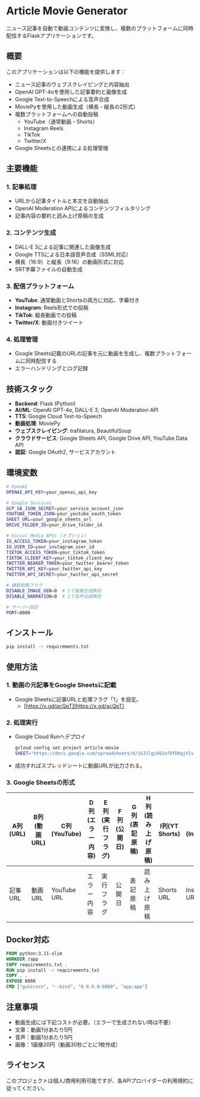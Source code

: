 # Article Movie Generator

ニュース記事を自動で動画コンテンツに変換し、複数のプラットフォームに同時配信するFlaskアプリケーションです。

## 概要

このアプリケーションは以下の機能を提供します：

- ニュース記事のウェブスクレイピングと内容抽出
- OpenAI GPT-4oを使用した記事要約と画像生成
- Google Text-to-Speechによる音声合成
- MoviePyを使用した動画生成（横長・縦長の2形式）
- 複数プラットフォームへの自動投稿
  - YouTube（通常動画・Shorts）
  - Instagram Reels
  - TikTok
  - Twitter/X
- Google Sheetsとの連携による処理管理

## 主要機能

### 1. 記事処理
- URLから記事タイトルと本文を自動抽出
- OpenAI Moderation APIによるコンテンツフィルタリング
- 記事内容の要約と読み上げ原稿の生成

### 2. コンテンツ生成
- DALL-E 3による記事に関連した画像生成
- Google TTSによる日本語音声合成（SSML対応）
- 横長（16:9）と縦長（9:16）の動画形式に対応
- SRT字幕ファイルの自動生成

### 3. 配信プラットフォーム
- **YouTube**: 通常動画とShortsの両方に対応、字幕付き
- **Instagram**: Reels形式での投稿
- **TikTok**: 縦長動画での投稿  
- **Twitter/X**: 動画付きツイート

### 4. 処理管理
- Google Sheets記載のURLの記事を元に動画を生成し、複数プラットフォームに同時配信する
- エラーハンドリングとログ記録

## 技術スタック

- **Backend**: Flask (Python)
- **AI/ML**: OpenAI GPT-4o, DALL-E 3, OpenAI Moderation API
- **TTS**: Google Cloud Text-to-Speech
- **動画処理**: MoviePy
- **ウェブスクレイピング**: trafilatura, BeautifulSoup
- **クラウドサービス**: Google Sheets API, Google Drive API, YouTube Data API
- **認証**: Google OAuth2, サービスアカウント

## 環境変数

```bash
# OpenAI
OPENAI_API_KEY=your_openai_api_key

# Google Services
GCP_SA_JSON_SECRET=your_service_account_json
YOUTUBE_TOKEN_JSON=your_youtube_oauth_token
SHEET_URL=your_google_sheets_url
DRIVE_FOLDER_ID=your_drive_folder_id

# Social Media APIs (オプション)
IG_ACCESS_TOKEN=your_instagram_token
IG_USER_ID=your_instagram_user_id
TIKTOK_ACCESS_TOKEN=your_tiktok_token
TIKTOK_CLIENT_KEY=your_tiktok_client_key
TWITTER_BEARER_TOKEN=your_twitter_bearer_token
TWITTER_API_KEY=your_twitter_api_key
TWITTER_API_SECRET=your_twitter_api_secret

# 機能制御フラグ
DISABLE_IMAGE_GEN=0  # 1で画像生成無効
DISABLE_NARRATION=0  # 1で音声合成無効

# サーバー設定
PORT=8080
```

## インストール

```bash
pip install -r requirements.txt
```

## 使用方法
### 1. 動画の元記事をGoogle Sheetsに記載
- Google Sheetsに記事URLと処理フラグ「1」を設定。
    - [https://x.gd/acQpT](https://x.gd/acQpT)

### 2. 処理実行
- Google Cloud Runへデプロイ
    ```bash
    gcloud config set project article-movie
    SHEET="https://docs.google.com/spreadsheets/d/1GJJlgi661ofOfDHqjVIvdDEa9xmhK2SHyyxiqHi3RuA/edit?gid=0" && gcloud run deploy news-video-generator --source=. --region=asia-northeast1 --project=article-movie --memory=2Gi --cpu=2 --timeout=3600 --set-env-vars=SHEET_URL=${SHEET},DRIVE_FOLDER_ID=1DQWj1mSSFwjf02odaZDO3_2QNn7wr58Q,DISABLE_IMAGE_GEN=1 --set-secrets=OPENAI_API_KEY=OPENAI_API_KEY:latest,GCP_SA_JSON_SECRET=GCP_SA_JSON_SECRET:latest,YOUTUBE_TOKEN_JSON=YOUTUBE_TOKEN_JSON:latest
    ```
- 成功すればスプレッドシートに動画URLが出力される。


### 3. Google Sheetsの形式
| A列(URL) | B列(動画URL) | C列(YouTube) | D列(エラー内容) | E列(実行フラグ) | F列(公開日) | G列(表記原稿) | H列(読み上げ原稿) | I列(YT Shorts) | J列(Instagram) | K列(TikTok) | L列(Twitter) |
|----------|------------|--------------|-------------|-----------|-----------|--------------|-------------|----------------|----------------|-------------|--------------|
| 記事URL | 動画URL | YouTube URL | エラー内容 | 実行フラグ | 公開日 | 表記原稿 | 読み上げ原稿 | Shorts URL | Instagram URL | TikTok URL | Twitter URL |

## Docker対応

```dockerfile
FROM python:3.11-slim
WORKDIR /app
COPY requirements.txt .
RUN pip install -r requirements.txt
COPY . .
EXPOSE 8080
CMD ["gunicorn", "--bind", "0.0.0.0:8080", "app:app"]
```

## 注意事項

- 動画生成には下記コストが必要。（エラーで生成されない時は不要）
- 文章：動画1分あたり5円
- 音声：動画1分あたり5円
- 画像：1画像20円（動画30秒ごとに1枚作成）

## ライセンス

このプロジェクトは個人/商用利用可能ですが、各APIプロバイダーの利用規約に従ってください。